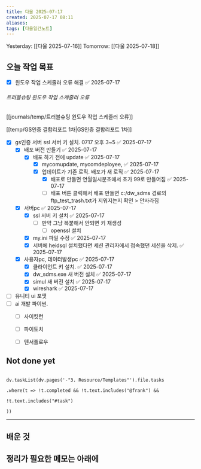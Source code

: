 ```yaml
---
title: 다울 2025-07-17
created: 2025-07-17 08:11
aliases: 
tags: [다울일간노트]
---
```



Yesterday: [[다울 2025-07-16]] 
Tomorrow: [[다울 2025-07-18]] 




## 오늘 작업 목표
- [x] 윈도우 작업 스케줄러 오류 해결 ✅ 2025-07-17
###### 트러블슈팅 윈도우 작업 스케줄러 오류
[[journals/temp/트러블슈팅 윈도우 작업 스케줄러 오류]]


[[temp/GS인증 결함리포트 1차|GS인증 결함리포트 1차]]
- [x] gs인증 서버 ssl 서버 키 설치. 0717 오후 3~5 ✅ 2025-07-17
	- [x] 배포 버전 만들기 ✅ 2025-07-17
		- [x] 배포 하기 전에 update ✅ 2025-07-17
			- [x] mycomupdate, mycomdeployee, ✅ 2025-07-17
			- [x] 업데이트가 기존 로직. 배포가 새 로직 ✅ 2025-07-17
				- [x] 배포로 만들면 연월일시분초에서 초가 99로 만들어짐 ✅ 2025-07-17
				- [ ] 배포 버튼 클릭해서 배포 만들면 c:/dw_sdms 경로의 ftp_test_trash.txt가 지워지는지 확인 > 안사라짐
	- [x] 서버pc ✅ 2025-07-17
		- [x] ssl 서버 키 설치 ✅ 2025-07-17
			- [ ] 만약 그냥 복붙해서 안되면 키 재생성
				- [ ] openssl 설치
		- [x] my.ini 파일 수정 ✅ 2025-07-17
		- [x] 서버에 heidsql 설치했다면 세션 관리자에서 접속했던 세션을 삭제. ✅ 2025-07-17
	- [x] 사용자pc, 데이터발생pc ✅ 2025-07-17
		- [x] 클라이언트 키 설치. ✅ 2025-07-17
		- [x] dw_sdms.exe 새 버전 설치 ✅ 2025-07-17
		- [x] simul 새 버전 설치 ✅ 2025-07-17
		- [x] wireshark ✅ 2025-07-17

- [ ] 유니티 ui 포맷 
- [ ] ai 개발 파이썬.
	- [ ] 사이킷런
	- [ ] 파이토치
	- [ ] 텐서플로우



## Not done yet

```dataviewjs

dv.taskList(dv.pages('-"3. Resource/Templates"').file.tasks

.where(t => !t.completed && !t.text.includes("@frank") &&

!t.text.includes("#task")

))

```

---

## 배운 것




## 정리가 필요한 메모는 아래에



